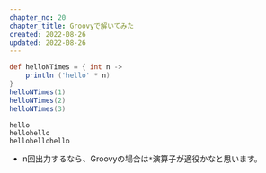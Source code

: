 ```yaml
---
chapter_no: 20
chapter_title: Groovyで解いてみた
created: 2022-08-26
updated: 2022-08-26
---
```

```:hello_n_times.groovy
def helloNTimes = { int n ->
    println ('hello' * n)
}
helloNTimes(1)
helloNTimes(2)
helloNTimes(3)
```
```output
hello
hellohello
hellohellohello
```
- n回出力するなら、Groovyの場合は`*`演算子が適役かなと思います。
